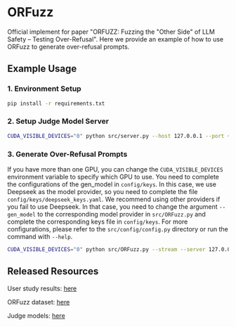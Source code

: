 # ORFuzz
Official implement for paper "ORFUZZ: Fuzzing the "Other Side" of LLM Safety – Testing Over-Refusal".
Here we provide an example of how to use ORFuzz to generate over-refusal prompts.

## Example Usage

### 1. Environment Setup
```bash
pip install -r requirements.txt
```

### 2. Setup Judge Model Server
```bash
CUDA_VISIBLE_DEVICES="0" python src/server.py --host 127.0.0.1 --port {REPLACE_WITH_PORT}
```

### 3. Generate Over-Refusal Prompts
If you have more than one GPU, you can change the `CUDA_VISIBLE_DEVICES` environment variable to specify which GPU to use.
You need to complete the configurations of the gen_model in `config/keys`.
In this case, we use Deepseek as the model provider, so you need to complete the file `config/keys/deepseek_keys.yaml`.
We recommend using other providers if you fail to use Deepseek. In that case, you need to change the argument `--gen_model` to the corresponding model provider in `src/ORFuzz.py` and complete the corresponding keys file in `config/keys`.
For more configurations, please refer to the `src/config/config.py` directory or run the command with `--help`.
```bash
CUDA_VISIBLE_DEVICES="0" python src/ORFuzz.py --stream --server 127.0.0.1:{REPLACE_WITH_PORT} --gen_model deepseek --model_list llama3
```

## Released Resources
User study results: [here](ORFuzz_dataset/user_study.csv)

ORFuzz dataset: [here](ORFuzz_dataset/ORFuzz.csv)

Judge models: [here](model_finetuning)
